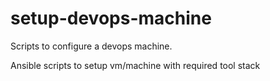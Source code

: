 # setup-devops-machine

Scripts to configure a devops machine.

Ansible scripts to setup vm/machine with required tool stack
